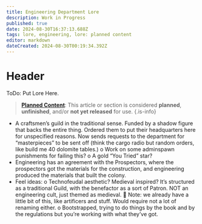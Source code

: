 ```yaml
---
title: Engineering Department Lore
description: Work in Progress
published: true
date: 2024-08-30T16:37:13.688Z
tags: lore, engineering, lore: planned content
editor: markdown
dateCreated: 2024-08-30T00:19:34.392Z
---
```


# Header
ToDo: Put Lore Here.

> [**Planned Content**](/maintenance/Templates#planned): This article or section is considered **planned**, **unfinished**, and/or **not yet released** for use.
{.is-info}

-	A craftsmen’s guild in the traditional sense. Funded by a shadow figure that backs the entire thing. Ordered them to put their headquarters here for unspecified reasons. Now sends requests to the department for “masterpieces” to be sent off (think the cargo radio but random orders, like build me 40 dolomite tables.)
o	Work on some adminspawn punishments for failing this?
o	A gold “You Tried” star?
-	Engineering has an agreement with the Prospectors, where the prospectors got the materials for the construction, and engineering produced the materials that built the colony.  
-	Feel ideas:
o	Technofeudal aesthetic? Medieval inspired? It’s structured as a traditional Guild, with the benefactor as a sort of Patron. NOT an engineering cult, just themed as medieval.
	Note: we already have a little bit of this, like artificers and stuff. Would require not a lot of renaming either. 
o	Bootstrapped, trying to do things by the book and by the regulations but you’re working with what they’ve got.  
